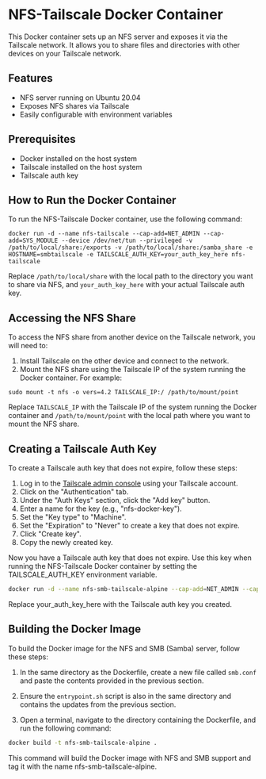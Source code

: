 # NFS-Tailscale Docker Container

This Docker container sets up an NFS server and exposes it via the Tailscale network. It allows you to share files and directories with other devices on your Tailscale network.


## Features
- NFS server running on Ubuntu 20.04
- Exposes NFS shares via Tailscale
- Easily configurable with environment variables


## Prerequisites
- Docker installed on the host system
- Tailscale installed on the host system
- Tailscale auth key


## How to Run the Docker Container
To run the NFS-Tailscale Docker container, use the following command:

`docker run -d --name nfs-tailscale --cap-add=NET_ADMIN --cap-add=SYS_MODULE --device /dev/net/tun --privileged -v /path/to/local/share:/exports -v /path/to/local/share:/samba_share -e HOSTNAME=smbtailscale -e TAILSCALE_AUTH_KEY=your_auth_key_here nfs-tailscale`


Replace `/path/to/local/share` with the local path to the directory you want to share via NFS, and `your_auth_key_here` with your actual Tailscale auth key.


## Accessing the NFS Share
To access the NFS share from another device on the Tailscale network, you will need to:

1. Install Tailscale on the other device and connect to the network.
2. Mount the NFS share using the Tailscale IP of the system running the Docker container. For example:

`sudo mount -t nfs -o vers=4.2 TAILSCALE_IP:/ /path/to/mount/point`


Replace `TAILSCALE_IP` with the Tailscale IP of the system running the Docker container and `/path/to/mount/point` with the local path where you want to mount the NFS share.


## Creating a Tailscale Auth Key
To create a Tailscale auth key that does not expire, follow these steps:
1. Log in to the [Tailscale admin console](https://login.tailscale.com/admin) using your Tailscale account.
2. Click on the "Authentication" tab.
3. Under the "Auth Keys" section, click the "Add key" button.
4. Enter a name for the key (e.g., "nfs-docker-key").
5. Set the "Key type" to "Machine".
6. Set the "Expiration" to "Never" to create a key that does not expire.
7. Click "Create key".
8. Copy the newly created key.

Now you have a Tailscale auth key that does not expire. Use this key when running the NFS-Tailscale Docker container by setting the TAILSCALE_AUTH_KEY environment variable.

```bash
docker run -d --name nfs-smb-tailscale-alpine --cap-add=NET_ADMIN --cap-add=SYS_MODULE --device /dev/net/tun --privileged -v /path/to/local/share:/exports -v /path/to/local/share:/samba_share -e TAILSCALE_AUTH_KEY=your_auth_key_here nfs-smb-tailscale-alpine
```

Replace your_auth_key_here with the Tailscale auth key you created.


## Building the Docker Image

To build the Docker image for the NFS and SMB (Samba) server, follow these steps:

1. In the same directory as the Dockerfile, create a new file called `smb.conf` and paste the contents provided in the previous section.

2. Ensure the `entrypoint.sh` script is also in the same directory and contains the updates from the previous section.

3. Open a terminal, navigate to the directory containing the Dockerfile, and run the following command:

```bash
docker build -t nfs-smb-tailscale-alpine .
```

This command will build the Docker image with NFS and SMB support and tag it with the name nfs-smb-tailscale-alpine.